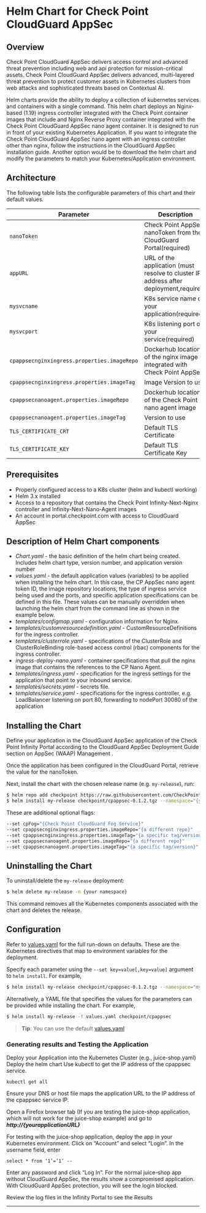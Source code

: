 
# Helm Chart for Check Point CloudGuard AppSec
## Overview
Check Point CloudGuard AppSec delivers access control and advanced threat prevention including web and api protection for mission-critical assets.  Check Point CloudGuard AppSec delivers advanced, multi-layered threat prevention to protect customer assets in Kubernetes clusters from web attacks and sophisticated threats based on Contextual AI.

Helm charts provide the ability to deploy a collection of kubernetes services and containers with a single command. This helm chart deploys an Nginx-based (1.19) ingress controller integrated with the Check Point container images that include and Nginx Reverse Proxy container integrated with the Check Point CloudGuard AppSec nano agent container. It is designed to run in front of your existing Kubernetes Application. If you want to integrate the Check Point CloudGuard AppSec nano agent with an ingress controller other than nginx, follow the instructions in the CloudGuard AppSec installation guide. Another option would be to download the helm chart and modify the parameters to match your Kubernetes/Application environment.
## Architecture
The following table lists the configurable parameters of this chart and their default values.

| Parameter                                                  | Description                                                     | Default                                          |
| ---------------------------------------------------------- | --------------------------------------------------------------- | ------------------------------------------------ |
| `nanoToken`                                           | Check Point AppSec nanoToken from the CloudGuard Portal(required)                             | `034f3d-96093mf-3k43li... `                                          |
| `appURL`                                           | URL of the application (must resolve to cluster IP address after deployment,required)     | `myapp.mycompany.com`                                          |
| `mysvcname`                                           | K8s service name of your application(required)     | `myapp`                         |
| `mysvcport`                                           | K8s listening port of your service(required)     | `8080`                         |
| `cpappsecnginxingress.properties.imageRepo`                                             | Dockerhub location of the nginx image integrated with Check Point AppSec                     | `checkpoint/infinity-next-nginx`                                              |
| `cpappsecnginxingress.properties.imageTag`                                             | Image Version to use                    | `0.1.148370`                                              |
| `cpappsecnanoagent.properties.imageRepo`                                              | Dockerhub location of the Check Point nano agent image              | `checkpoint/infinity-next-nano-agent`                                           |
| `cpappsecnanoagent.properties.imageTag`                                              | Version to use              | `0.1.148370`                                           |
| `TLS_CERTIFICATE_CRT`                                           | Default TLS Certificate               | `Certificate string`                         |
| `TLS_CERTIFICATE_KEY`                                           | Default TLS Certificate Key               | `Certificate Key string`                         | 

## Prerequisites
*   Properly configured access to a K8s cluster (helm and kubectl working)
*   Helm 3.x installed
*   Access to a repository that contains the Check Point Infinity-Next-Nginx controller and Infinity-Next-Nano-Agent images
*   An account in portal.checkpoint.com with access to CloudGuard AppSec

## Description of Helm Chart components
*   _Chart.yaml_ \- the basic definition of the helm chart being created. Includes helm chart type, version number, and application version number 
*   _values.yaml_ \- the default application values (variables) to be applied when installing the helm chart. In this case, the CP AppSec nano agent token ID, the image repository locations, the type of ingress service being used and the ports, and specific application specifications can be defined in this file. These values can be manually overridden when launching the helm chart from the command line as shown in the example below.
*   _templates/configmap.yaml_ \- configuration information for Nginx.
*   _templates/customresourcedefinition.yaml_ \- CustomResourceDefinitions for the ingress controller.
*   _templates/clusterrole.yaml_ \- specifications of the ClusterRole and ClusterRoleBinding role-based access control (rbac) components for the ingress controller.
*   _ingress-deploy-nano.yaml_ \- container specifications that pull the nginx image that contains the references to the CP Nano Agent.
*   _templates/ingress.yaml_ \- specification for the ingress settings for the application that point to your inbound service.
*   _templates/secrets.yaml_ \- secrets file.
*   _templates/service.yaml_ \- specifications for the ingress controller, e.g. LoadBalancer listening on port 80, forwarding to nodePort 30080 of the application 
## Installing the Chart 
Define your application in the CloudGuard AppSec application of the Check Point Infinity Portal according to the CloudGuard AppSec Deployment Guide section on AppSec (WAAP) Management .

Once the application has been configured in the CloudGuard Portal, retrieve the value for the nanoToken.

Next, install the chart with the chosen release name (e.g. `my-release`), run:

```bash
$ helm repo add checkpoint https://raw.githubusercontent.com/CheckPointSW/charts/master/repository/
$ helm install my-release checkpoint/cpappsec-0.1.2.tgz --namespace="{your namespace}" --set nanoToken="{your AppSec token string here}" --set appURL="{your appURL}" --set mysvcname="{your app Service Name}" --set mysvcport="{your app service port}" 
```
These are additional optional flags:
```bash
--set cpFog="{Check Point CloudGuard Fog Service}"
--set cpappsecnginxingress.properties.imageRepo="{a different repo}"
--set cpappsecnginxingress.properties.imageTag="{a specific tag/version}"
--set cpappsecnanoagent.properties.imageRepo="{a different repo}"
--set cpappsecnanoagent.properties.imageTag="{a specific tag/version}"
```
## Uninstalling the Chart
To uninstall/delete the `my-release` deployment:
```bash
$ helm delete my-release -n {your namespace}
```
This command removes all the Kubernetes components associated with the chart and deletes the release.

## Configuration

Refer to [values.yaml](values.yaml) for the full run-down on defaults. These are the Kubernetes directives that map to environment variables for the deployment.

Specify each parameter using the `--set key=value[,key=value]` argument to `helm install`. For example,

```bash
$ helm install my-release checkpoint/cpappsec-0.1.2.tgz --namespace="myns" --set nanoToken="4339fab-..." --set appURL="myapp.mycompany.com" --set mysvcname="myapp" --set mysvcport="8080" 
```
Alternatively, a YAML file that specifies the values for the parameters can be provided while installing the chart. For example,

```bash
$ helm install my-release -f values.yaml checkpoint/cpappsec
```
> **Tip**: You can use the default [values.yaml](values.yaml)

### Generating results and Testing the Application

Deploy your Application into the Kubernetes Cluster (e.g., juice-shop.yaml)
Deploy the helm chart
Use kubectl to get the IP address of the cpappsec service.
```
kubectl get all
```

Ensure your DNS or host file maps the application URL to the IP address of the cpappsec service IP. 

Open a Firefox browser tab (If you are testing the juice-shop application, which will not work for the juice-shop example) and go to _**http://{yourapplicationURL}**_

For testing with the juice-shop application, deploy the app in your Kubernetes environment. Click on “Account” and select “Login”. In the username field, enter 
```
select * from ‘1’=’1’ --
```
Enter any password and click “Log In”.  For the normal juice-shop app without CloudGuard AppSec, the results show a compromised application. With CloudGuard AppSec protection, you will see the login blocked.

Review the log files in the Infinity Portal to see the Results
* * *
